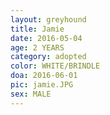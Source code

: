 ```yaml
---
layout: greyhound
title: Jamie
date: 2016-05-04
age: 2 YEARS
category: adopted
color: WHITE/BRINDLE
doa: 2016-06-01
pic: jamie.JPG
sex: MALE
---
```


